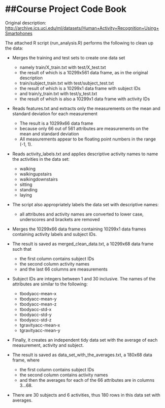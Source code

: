 ##Course Project Code Book
==========================

Original description: http://archive.ics.uci.edu/ml/datasets/Human+Activity+Recognition+Using+Smartphones

The attached R script (run_analysis.R) performs the following to clean up the data:

* Merges the training and test sets to create one data set
  * namely train/X_train.txt with test/X_test.txt
  * the result of which is a 10299x561 data frame, as in the original description 
  * train/subject_train.txt with test/subject_test.txt
  * the result of which is a 10299x1 data frame with subject IDs
  * and train/y_train.txt with test/y_test.txt
  * the result of which is also a 10299x1 data frame with activity IDs

* Reads features.txt and extracts only the measurements on the mean and standard deviation for each measurement
  * The result is a 10299x66 data frame
  * because only 66 out of 561 attributes are measurements on the mean and standard deviation
  * All measurements appear to be floating point numbers in the range (-1, 1).

* Reads activity_labels.txt and applies descriptive activity names to name the activities in the data set:
  * walking
  * walkingupstairs
  * walkingdownstairs
  * sitting
  * standing
  * laying

* The script also appropriately labels the data set with descriptive names: 
  * all attributes and activity names are converted to lower case, underscores and brackets are removed
  
* Merges the 10299x66 data frame containing 10299x1 data frames containing activity labels and subject IDs.
* The result is saved as merged_clean_data.txt, a 10299x68 data frame such that 
  * the first column contains subject IDs
  * the second column activity names
  * and the last 66 columns are measurements
  
* Subject IDs are integers between 1 and 30 inclusive. The names of the attributes are similar to the following:
  * tbodyacc-mean-x 
  * tbodyacc-mean-y 
  * tbodyacc-mean-z 
  * tbodyacc-std-x 
  * tbodyacc-std-y 
  * tbodyacc-std-z 
  * tgravityacc-mean-x 
  * tgravityacc-mean-y

* Finally, it creates an independent tidy data set with the average of each measurement, activity and subject. 
* The result is saved as data_set_with_the_averages.txt, a 180x68 data frame, where
  * the first column contains subject IDs
  * the second column contains activity names
  * and then the averages for each of the 66 attributes are in columns 3...68. 
  
* There are 30 subjects and 6 activities, thus 180 rows in this data set with averages.
